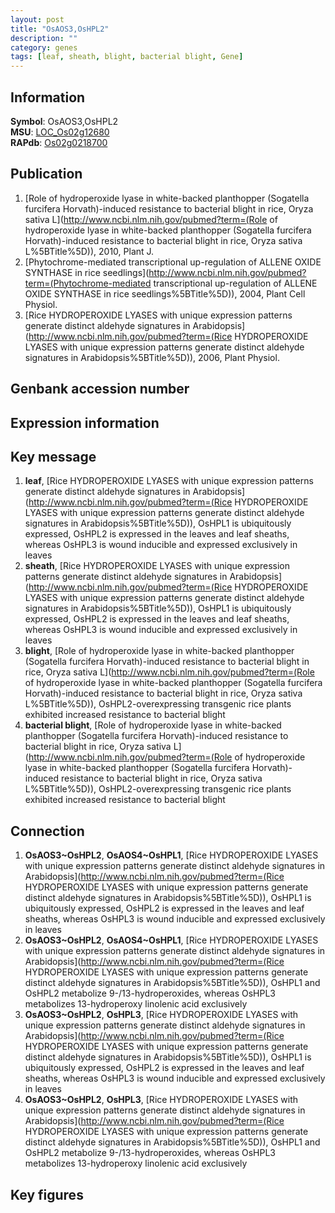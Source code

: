 ```yaml
---
layout: post
title: "OsAOS3,OsHPL2"
description: ""
category: genes
tags: [leaf, sheath, blight, bacterial blight, Gene]
---
```


## Information
__Symbol__: OsAOS3,OsHPL2  
__MSU__: [LOC_Os02g12680](http://rice.plantbiology.msu.edu/cgi-bin/ORF_infopage.cgi?orf=LOC_Os02g12680)  
__RAPdb__: [Os02g0218700](http://rapdb.dna.affrc.go.jp/viewer/gbrowse_details/irgsp1?name=Os02g0218700)  

## Publication
1. [Role of hydroperoxide lyase in white-backed planthopper (Sogatella furcifera Horvath)-induced resistance to bacterial blight in rice, Oryza sativa L](http://www.ncbi.nlm.nih.gov/pubmed?term=(Role of hydroperoxide lyase in white-backed planthopper (Sogatella furcifera Horvath)-induced resistance to bacterial blight in rice, Oryza sativa L%5BTitle%5D)), 2010, Plant J.
2. [Phytochrome-mediated transcriptional up-regulation of ALLENE OXIDE SYNTHASE in rice seedlings](http://www.ncbi.nlm.nih.gov/pubmed?term=(Phytochrome-mediated transcriptional up-regulation of ALLENE OXIDE SYNTHASE in rice seedlings%5BTitle%5D)), 2004, Plant Cell Physiol.
3. [Rice HYDROPEROXIDE LYASES with unique expression patterns generate distinct aldehyde signatures in Arabidopsis](http://www.ncbi.nlm.nih.gov/pubmed?term=(Rice HYDROPEROXIDE LYASES with unique expression patterns generate distinct aldehyde signatures in Arabidopsis%5BTitle%5D)), 2006, Plant Physiol.

## Genbank accession number

## Expression information

## Key message
1. __leaf__, [Rice HYDROPEROXIDE LYASES with unique expression patterns generate distinct aldehyde signatures in Arabidopsis](http://www.ncbi.nlm.nih.gov/pubmed?term=(Rice HYDROPEROXIDE LYASES with unique expression patterns generate distinct aldehyde signatures in Arabidopsis%5BTitle%5D)),  OsHPL1 is ubiquitously expressed, OsHPL2 is expressed in the leaves and leaf sheaths, whereas OsHPL3 is wound inducible and expressed exclusively in leaves
2. __sheath__, [Rice HYDROPEROXIDE LYASES with unique expression patterns generate distinct aldehyde signatures in Arabidopsis](http://www.ncbi.nlm.nih.gov/pubmed?term=(Rice HYDROPEROXIDE LYASES with unique expression patterns generate distinct aldehyde signatures in Arabidopsis%5BTitle%5D)),  OsHPL1 is ubiquitously expressed, OsHPL2 is expressed in the leaves and leaf sheaths, whereas OsHPL3 is wound inducible and expressed exclusively in leaves
3. __blight__, [Role of hydroperoxide lyase in white-backed planthopper (Sogatella furcifera Horvath)-induced resistance to bacterial blight in rice, Oryza sativa L](http://www.ncbi.nlm.nih.gov/pubmed?term=(Role of hydroperoxide lyase in white-backed planthopper (Sogatella furcifera Horvath)-induced resistance to bacterial blight in rice, Oryza sativa L%5BTitle%5D)),  OsHPL2-overexpressing transgenic rice plants exhibited increased resistance to bacterial blight
4. __bacterial blight__, [Role of hydroperoxide lyase in white-backed planthopper (Sogatella furcifera Horvath)-induced resistance to bacterial blight in rice, Oryza sativa L](http://www.ncbi.nlm.nih.gov/pubmed?term=(Role of hydroperoxide lyase in white-backed planthopper (Sogatella furcifera Horvath)-induced resistance to bacterial blight in rice, Oryza sativa L%5BTitle%5D)),  OsHPL2-overexpressing transgenic rice plants exhibited increased resistance to bacterial blight

## Connection
1. __OsAOS3~OsHPL2__, __OsAOS4~OsHPL1__, [Rice HYDROPEROXIDE LYASES with unique expression patterns generate distinct aldehyde signatures in Arabidopsis](http://www.ncbi.nlm.nih.gov/pubmed?term=(Rice HYDROPEROXIDE LYASES with unique expression patterns generate distinct aldehyde signatures in Arabidopsis%5BTitle%5D)),  OsHPL1 is ubiquitously expressed, OsHPL2 is expressed in the leaves and leaf sheaths, whereas OsHPL3 is wound inducible and expressed exclusively in leaves
2. __OsAOS3~OsHPL2__, __OsAOS4~OsHPL1__, [Rice HYDROPEROXIDE LYASES with unique expression patterns generate distinct aldehyde signatures in Arabidopsis](http://www.ncbi.nlm.nih.gov/pubmed?term=(Rice HYDROPEROXIDE LYASES with unique expression patterns generate distinct aldehyde signatures in Arabidopsis%5BTitle%5D)),  OsHPL1 and OsHPL2 metabolize 9-/13-hydroperoxides, whereas OsHPL3 metabolizes 13-hydroperoxy linolenic acid exclusively
3. __OsAOS3~OsHPL2__, __OsHPL3__, [Rice HYDROPEROXIDE LYASES with unique expression patterns generate distinct aldehyde signatures in Arabidopsis](http://www.ncbi.nlm.nih.gov/pubmed?term=(Rice HYDROPEROXIDE LYASES with unique expression patterns generate distinct aldehyde signatures in Arabidopsis%5BTitle%5D)),  OsHPL1 is ubiquitously expressed, OsHPL2 is expressed in the leaves and leaf sheaths, whereas OsHPL3 is wound inducible and expressed exclusively in leaves
4. __OsAOS3~OsHPL2__, __OsHPL3__, [Rice HYDROPEROXIDE LYASES with unique expression patterns generate distinct aldehyde signatures in Arabidopsis](http://www.ncbi.nlm.nih.gov/pubmed?term=(Rice HYDROPEROXIDE LYASES with unique expression patterns generate distinct aldehyde signatures in Arabidopsis%5BTitle%5D)),  OsHPL1 and OsHPL2 metabolize 9-/13-hydroperoxides, whereas OsHPL3 metabolizes 13-hydroperoxy linolenic acid exclusively

## Key figures


